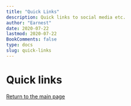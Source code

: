 ```yaml
---
title: "Quick Links"
description: Quick links to social media etc.
author: "Earnest"
date: 2020-07-22
lastmod: 2020-07-22
BookComments: false
type: docs
slug: quick-links
---
```

# Quick links
[Return to the main page](../)
